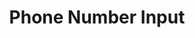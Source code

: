 ---
title: Phone Number Input
category: Application
paid: true
isActive: true
ltr: {"react":{"jsxTail":[{"code":"export default () => {\n    return (\n        <div>\n            <label className=\"text-gray-600\">\n                Phone number\n            </label>\n            <div className=\"relative mt-2 max-w-xs text-gray-500\">\n                <div className=\"absolute inset-y-0 left-3 my-auto h-6 flex items-center border-r pr-2\">\n                    <select className=\"text-sm bg-transparent outline-none rounded-lg h-full\">\n                        <option>US</option>\n                        <option>ES</option>\n                        <option>MR</option>\n                    </select>\n                </div>\n                <input\n                    type=\"number\"\n                    placeholder=\"+1 (555) 000-000\"\n                    className=\"w-full pl-[4.5rem] pr-3 py-2 appearance-none bg-transparent outline-none border focus:border-indigo-600 shadow-sm rounded-lg\"\n                />\n            </div>\n        </div>\n    )\n}","label":"App.jsx"}],"jsxCss":[]},"preview":"function App() {\n  return /*#__PURE__*/React.createElement(\"div\", {\n    className: \"max-w-sm mx-auto mt-12\"\n  }, /*#__PURE__*/React.createElement(\"label\", {\n    className: \"text-gray-600\"\n  }, \"Phone number\"), /*#__PURE__*/React.createElement(\"div\", {\n    className: \"relative mt-2 max-w-xs text-gray-500\"\n  }, /*#__PURE__*/React.createElement(\"div\", {\n    className: \"absolute inset-y-0 left-3 my-auto h-6 flex items-center border-r pr-2\"\n  }, /*#__PURE__*/React.createElement(\"select\", {\n    className: \"text-sm bg-transparent outline-none rounded-lg h-full\"\n  }, /*#__PURE__*/React.createElement(\"option\", null, \"US\"), /*#__PURE__*/React.createElement(\"option\", null, \"ES\"), /*#__PURE__*/React.createElement(\"option\", null, \"MR\"))), /*#__PURE__*/React.createElement(\"input\", {\n    type: \"number\",\n    placeholder: \"+1 (555) 000-000\",\n    className: \"w-full pl-[4.5rem] pr-3 py-2 appearance-none bg-transparent outline-none border focus:border-indigo-600 shadow-sm rounded-lg\"\n  })));\n}","vue":{"vueCss":[],"vueTail":[]}}
rtl: {"vue":{"vueCss":[],"vueTail":[]},"preview":"function App() {\n  return /*#__PURE__*/React.createElement(\"div\", {\n    className: \"max-w-sm mx-auto mt-12\"\n  }, /*#__PURE__*/React.createElement(\"label\", {\n    className: \"text-gray-600\"\n  }, \"\\u0631\\u0642\\u0645 \\u0627\\u0644\\u0647\\u0627\\u062A\\u0641\"), /*#__PURE__*/React.createElement(\"div\", {\n    className: \"relative mt-2 max-w-xs text-gray-500\"\n  }, /*#__PURE__*/React.createElement(\"div\", {\n    className: \"absolute inset-y-0 right-3 my-auto h-6 flex items-center border-l pl-2\"\n  }, /*#__PURE__*/React.createElement(\"select\", {\n    className: \"text-sm bg-transparent outline-none rounded-lg h-full\"\n  }, /*#__PURE__*/React.createElement(\"option\", null, \"US\"), /*#__PURE__*/React.createElement(\"option\", null, \"ES\"), /*#__PURE__*/React.createElement(\"option\", null, \"MR\"))), /*#__PURE__*/React.createElement(\"input\", {\n    dir: \"ltr\",\n    type: \"number\",\n    placeholder: \"+1 (555) 000-000\",\n    className: \"w-full pr-[4.5rem] pl-3 py-2 appearance-none bg-transparent outline-none border focus:border-indigo-600 shadow-sm rounded-lg text-right\"\n  })));\n}","react":{"jsxTail":[{"code":"export default () => {\n    return (\n        <div>\n            <label className=\"text-gray-600\">\n                رقم الهاتف\n            </label>\n            <div className=\"relative mt-2 max-w-xs text-gray-500\">\n                <div className=\"absolute inset-y-0 right-3 my-auto h-6 flex items-center border-l pl-2\">\n                    <select className=\"text-sm bg-transparent outline-none rounded-lg h-full\">\n                        <option>US</option>\n                        <option>ES</option>\n                        <option>MR</option>\n                    </select>\n                </div>\n                <input\n                    dir=\"ltr\"\n                    type=\"number\"\n                    placeholder=\"+1 (555) 000-000\"\n                    className=\"w-full pr-[4.5rem] pl-3 py-2 appearance-none bg-transparent outline-none border focus:border-indigo-600 shadow-sm rounded-lg text-right\"\n                />\n            </div>\n        </div>\n    )\n}","label":"App.jsx"}],"jsxCss":[]}}
slug: /inputs
id: 47c8cbaa-4f5d-461c-93d8-7b42ef3d3325
created_at: 1668381492796
---